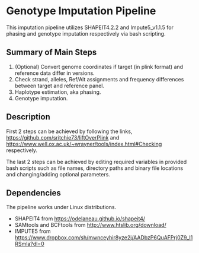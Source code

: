 # Genotype Imputation Pipeline
This imputation pipeline utilizes SHAPEIT4.2.2 and Impute5_v1.1.5 for phasing and genotype imputation respectively via bash scripting.

## Summary of Main Steps
1. (Optional) Convert genome coordinates if target (in plink format) and reference data differ in versions.
2. Check strand, alleles, Ref/Alt assignments and frequency differences between target and reference panel.
3. Haplotype estimation, aka phasing.
4. Genotype imputation.

## Description
First 2 steps can be achieved by following the links, https://github.com/sritchie73/liftOverPlink and  https://www.well.ox.ac.uk/~wrayner/tools/index.html#Checking respectively. 

The last 2 steps can be achieved by editing required variables in provided bash scripts such as file names, directory paths and binary file locations and changing/adding optional parameters. 

## Dependencies
The pipeline works under Linux distributions.

- SHAPEIT4 from https://odelaneau.github.io/shapeit4/  
- SAMtools and BCFtools from http://www.htslib.org/download/
- IMPUTE5 from https://www.dropbox.com/sh/mwnceyhir8yze2j/AADbzP6QuAFPrj0Z9_I1RSmla?dl=0

